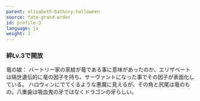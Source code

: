 ```yaml
---
parent: elisabeth-bathory-halloween
source: fate-grand-order
id: profile-3
language: ja
weight: 3
---
```


### 絆Lv.3で開放

竜の娘：
バートリー家の家紋が竜である事に意味があったのか、エリザベートは隔世遺伝的に竜の因子を持ち、サーヴァントになった事でその因子が表面化している。
ハロウィンにでてくるような悪魔に見えるが、その角と尻尾は竜のもの。八重歯は吸血鬼の牙ではなくドラゴンの牙らしい。
